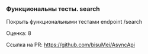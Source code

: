 ### Функциональны тесты. search

Покрыть функциональными тестами endpoint /search 

Оценка: 8

Ссылка на PR: https://github.com/bisuMei/AsyncApi
